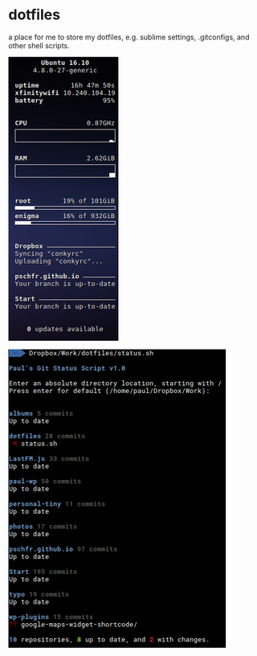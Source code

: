 # dotfiles
a place for me to store my dotfiles, e.g. sublime settings, .gitconfigs, and other shell scripts.

![conky screenshot](conky_screenshot.png "conky screenshot")

![status screenshot](status_screenshot.png "status screenshot")